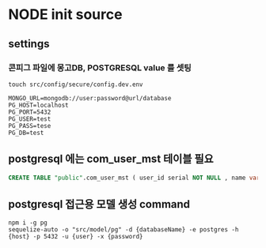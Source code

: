 # NODE init source

## settings
### 콘피그 파일에 몽고DB, POSTGRESQL value 를 셋팅
```shell
touch src/config/secure/config.dev.env
```
```dotenv
MONGO_URL=mongodb://user:password@url/database
PG_HOST=localhost
PG_PORT=5432
PG_USER=test
PG_PASS=tese
PG_DB=test
```

## postgresql 에는 com_user_mst 테이블 필요
```sql
CREATE TABLE "public".com_user_mst ( user_id serial NOT NULL , name varchar(100) , CONSTRAINT pk_com_user_mst_user_id PRIMARY KEY ( user_id ) )
```

## postgresql 접근용 모델 생성 command
```shell
npm i -g pg
sequelize-auto -o "src/model/pg" -d {databaseName} -e postgres -h {host} -p 5432 -u {user} -x {password} 
```
